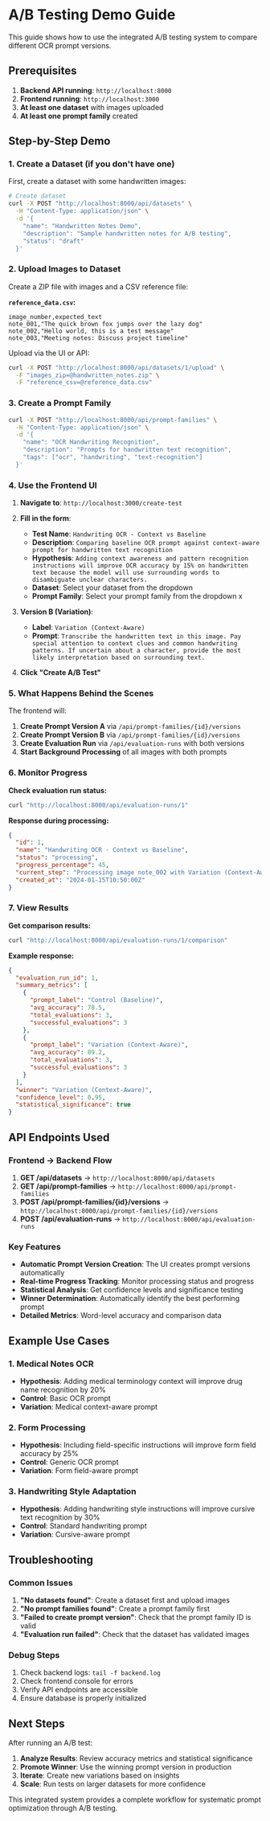 # A/B Testing Demo Guide

This guide shows how to use the integrated A/B testing system to compare different OCR prompt versions.

## Prerequisites

1. **Backend API running**: `http://localhost:8000`
2. **Frontend running**: `http://localhost:3000`
3. **At least one dataset** with images uploaded
4. **At least one prompt family** created

## Step-by-Step Demo

### 1. Create a Dataset (if you don't have one)

First, create a dataset with some handwritten images:

```bash
# Create dataset
curl -X POST "http://localhost:8000/api/datasets" \
  -H "Content-Type: application/json" \
  -d '{
    "name": "Handwritten Notes Demo",
    "description": "Sample handwritten notes for A/B testing",
    "status": "draft"
  }'
```

### 2. Upload Images to Dataset

Create a ZIP file with images and a CSV reference file:

**`reference_data.csv`:**
```csv
image_number,expected_text
note_001,"The quick brown fox jumps over the lazy dog"
note_002,"Hello world, this is a test message"
note_003,"Meeting notes: Discuss project timeline"
```

Upload via the UI or API:
```bash
curl -X POST "http://localhost:8000/api/datasets/1/upload" \
  -F "images_zip=@handwritten_notes.zip" \
  -F "reference_csv=@reference_data.csv"
```

### 3. Create a Prompt Family

```bash
curl -X POST "http://localhost:8000/api/prompt-families" \
  -H "Content-Type: application/json" \
  -d '{
    "name": "OCR Handwriting Recognition",
    "description": "Prompts for handwritten text recognition",
    "tags": ["ocr", "handwriting", "text-recognition"]
  }'
```

### 4. Use the Frontend UI

1. **Navigate to**: `http://localhost:3000/create-test`

2. **Fill in the form**:
   - **Test Name**: `Handwriting OCR - Context vs Baseline`
   - **Description**: `Comparing baseline OCR prompt against context-aware prompt for handwritten text recognition`
   - **Hypothesis**: `Adding context awareness and pattern recognition instructions will improve OCR accuracy by 15% on handwritten text because the model will use surrounding words to disambiguate unclear characters.`
   - **Dataset**: Select your dataset from the dropdown
   - **Prompt Family**: Select your prompt family from the dropdown
x
4. **Version B (Variation)**:
   - **Label**: `Variation (Context-Aware)`
   - **Prompt**: `Transcribe the handwritten text in this image. Pay special attention to context clues and common handwriting patterns. If uncertain about a character, provide the most likely interpretation based on surrounding text.`

5. **Click "Create A/B Test"**

### 5. What Happens Behind the Scenes

The frontend will:

1. **Create Prompt Version A** via `/api/prompt-families/{id}/versions`
2. **Create Prompt Version B** via `/api/prompt-families/{id}/versions`
3. **Create Evaluation Run** via `/api/evaluation-runs` with both versions
4. **Start Background Processing** of all images with both prompts

### 6. Monitor Progress

**Check evaluation run status:**
```bash
curl "http://localhost:8000/api/evaluation-runs/1"
```

**Response during processing:**
```json
{
  "id": 1,
  "name": "Handwriting OCR - Context vs Baseline",
  "status": "processing",
  "progress_percentage": 45,
  "current_step": "Processing image note_002 with Variation (Context-Aware)",
  "created_at": "2024-01-15T10:50:00Z"
}
```

### 7. View Results

**Get comparison results:**
```bash
curl "http://localhost:8000/api/evaluation-runs/1/comparison"
```

**Example response:**
```json
{
  "evaluation_run_id": 1,
  "summary_metrics": [
    {
      "prompt_label": "Control (Baseline)",
      "avg_accuracy": 78.5,
      "total_evaluations": 3,
      "successful_evaluations": 3
    },
    {
      "prompt_label": "Variation (Context-Aware)",
      "avg_accuracy": 89.2,
      "total_evaluations": 3,
      "successful_evaluations": 3
    }
  ],
  "winner": "Variation (Context-Aware)",
  "confidence_level": 0.95,
  "statistical_significance": true
}
```

## API Endpoints Used

### Frontend → Backend Flow

1. **GET /api/datasets** → `http://localhost:8000/api/datasets`
2. **GET /api/prompt-families** → `http://localhost:8000/api/prompt-families`
3. **POST /api/prompt-families/{id}/versions** → `http://localhost:8000/api/prompt-families/{id}/versions`
4. **POST /api/evaluation-runs** → `http://localhost:8000/api/evaluation-runs`

### Key Features

- **Automatic Prompt Version Creation**: The UI creates prompt versions automatically
- **Real-time Progress Tracking**: Monitor processing status and progress
- **Statistical Analysis**: Get confidence levels and significance testing
- **Winner Determination**: Automatically identify the best performing prompt
- **Detailed Metrics**: Word-level accuracy and comparison data

## Example Use Cases

### 1. Medical Notes OCR
- **Hypothesis**: Adding medical terminology context will improve drug name recognition by 20%
- **Control**: Basic OCR prompt
- **Variation**: Medical context-aware prompt

### 2. Form Processing
- **Hypothesis**: Including field-specific instructions will improve form field accuracy by 25%
- **Control**: Generic OCR prompt
- **Variation**: Form field-aware prompt

### 3. Handwriting Style Adaptation
- **Hypothesis**: Adding handwriting style instructions will improve cursive text recognition by 30%
- **Control**: Standard handwriting prompt
- **Variation**: Cursive-aware prompt

## Troubleshooting

### Common Issues

1. **"No datasets found"**: Create a dataset first and upload images
2. **"No prompt families found"**: Create a prompt family first
3. **"Failed to create prompt version"**: Check that the prompt family ID is valid
4. **"Evaluation run failed"**: Check that the dataset has validated images

### Debug Steps

1. Check backend logs: `tail -f backend.log`
2. Check frontend console for errors
3. Verify API endpoints are accessible
4. Ensure database is properly initialized

## Next Steps

After running an A/B test:

1. **Analyze Results**: Review accuracy metrics and statistical significance
2. **Promote Winner**: Use the winning prompt version in production
3. **Iterate**: Create new variations based on insights
4. **Scale**: Run tests on larger datasets for more confidence

This integrated system provides a complete workflow for systematic prompt optimization through A/B testing. 